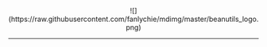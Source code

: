 <div align=center>![](https://raw.githubusercontent.com/fanlychie/mdimg/master/beanutils_logo.png)

---
